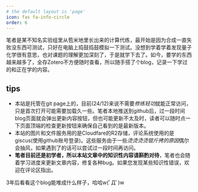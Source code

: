 ```yaml
---
# the default layout is 'page'
icon: fas fa-info-circle
order: 6
---
```

笔者是某不知名实验组里从苞米地里长出来的计算代练，最开始是因为合成一直失败没东西可测试，只好在电脑上捣鼓捣鼓模拟一下测试。没想到学着学着发现量子化学很有意思，也对课题的理解更加深刻了，于是就学下去了。如今，要学的东西越来越多了，全存Zotero不方便随时查看，所以随手搭了个blog，记录一下学过的和正在学的内容。

## tips
- 本站是托管在git page上的，目前(24/12)来说不需要*修练轻功*就能正常访问，只是首次打开可能需要加载久一些。笔者本地推送到github后，过一段时间blog页面就会弹出更新内容按钮，但也可能更新不太及时，读者可以随时点一下页面顶端的检查更新按钮来确保自己看到的是最新版本。
- 本站的图片和文件服务用的是Cloudfare的R2存储，评论系统使用的是giscus(使用github账号登录)。这些服务由于一些*烫烫烫烫锟斤拷的原因*偶尔会抽风，如果遇到了的话可以尝试过一段时间再访问。
- **笔者目前还是初学者，所以本站文章中的知识性内容请斟酌对待**，笔者也会随着学习进度来更新文章内容，修复各种bug。如果您发现某些知识性错误，欢迎在评论区指出。
  

3年后看看这个blog能堆成什么样子，哈哈w(ﾟДﾟ)w


